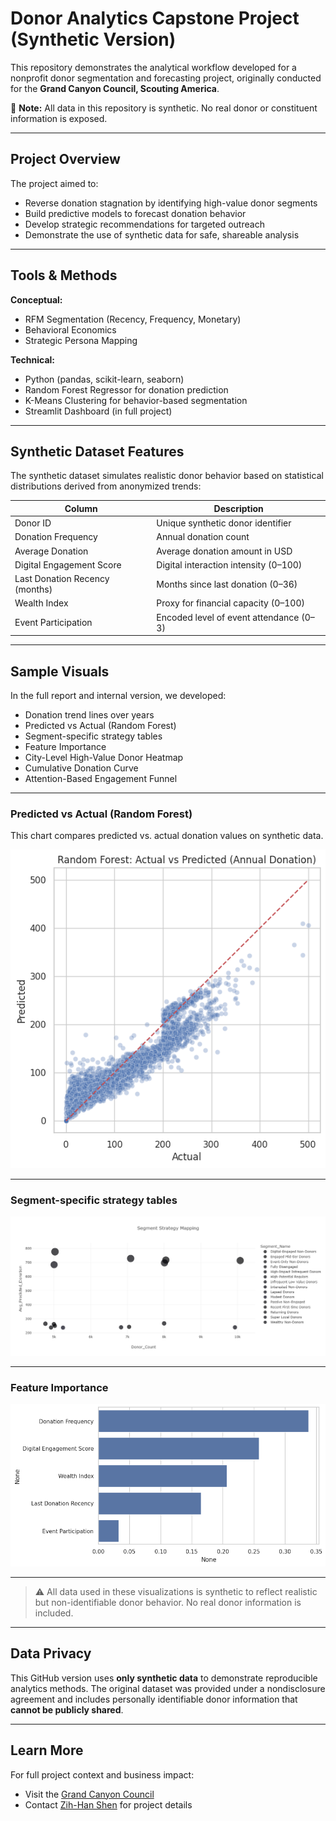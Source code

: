 # Donor Analytics Capstone Project (Synthetic Version)

This repository demonstrates the analytical workflow developed for a nonprofit donor segmentation and forecasting project, originally conducted for the **Grand Canyon Council, Scouting America**.

🚫 **Note:** All data in this repository is synthetic. No real donor or constituent information is exposed.

---

## Project Overview

The project aimed to:
- Reverse donation stagnation by identifying high-value donor segments
- Build predictive models to forecast donation behavior
- Develop strategic recommendations for targeted outreach
- Demonstrate the use of synthetic data for safe, shareable analysis

---

## Tools & Methods

**Conceptual:**
- RFM Segmentation (Recency, Frequency, Monetary)
- Behavioral Economics
- Strategic Persona Mapping

**Technical:**
- Python (pandas, scikit-learn, seaborn)
- Random Forest Regressor for donation prediction
- K-Means Clustering for behavior-based segmentation
- Streamlit Dashboard (in full project)

---

## Synthetic Dataset Features

The synthetic dataset simulates realistic donor behavior based on statistical distributions derived from anonymized trends:

| Column                         | Description                                   |
|-------------------------------|-----------------------------------------------|
| Donor ID                      | Unique synthetic donor identifier             |
| Donation Frequency            | Annual donation count                         |
| Average Donation              | Average donation amount in USD               |
| Digital Engagement Score      | Digital interaction intensity (0–100)         |
| Last Donation Recency (months)| Months since last donation (0–36)             |
| Wealth Index                  | Proxy for financial capacity (0–100)          |
| Event Participation           | Encoded level of event attendance (0–3)       |

---

## Sample Visuals 

In the full report and internal version, we developed:

- Donation trend lines over years
- Predicted vs Actual (Random Forest)
- Segment-specific strategy tables
- Feature Importance  
- City-Level High-Value Donor Heatmap
- Cumulative Donation Curve
- Attention-Based Engagement Funnel

---

### Predicted vs Actual (Random Forest)

This chart compares predicted vs. actual donation values on synthetic data.

![Predicted vs Actual](charts/predicted_vs_actual.png)

---

### Segment-specific strategy tables  
![Segment Strategy](charts/Segment_strategy_mapping.png)

---

### Feature Importance  
![Feature Importance](charts/feature_importance.png)

---


> ⚠️ All data used in these visualizations is synthetic to reflect realistic but non-identifiable donor behavior. No real donor information is included.
---

## Data Privacy

This GitHub version uses **only synthetic data** to demonstrate reproducible analytics methods. The original dataset was provided under a nondisclosure agreement and includes personally identifiable donor information that **cannot be publicly shared**.

---

## Learn More

For full project context and business impact:
- Visit the [Grand Canyon Council](https://www.grandcanyonbsa.org/)
- Contact [Zih-Han Shen](https://www.linkedin.com/in/zih-han-shen-552983286/) for project details
